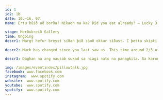 ```yaml
---
id: 1
id2: 1b
date: 10.–16. 07.
name: Ertu búið að borða? Nikaon na ka? Did you eat already? – Lucky 3
         
stage: Herðubreið Gallery
time: Ongoing
descr1: Margt hefur breyst síðan þið sáuð okkur síðast. Í þetta skipti munu 2/3 af listamannakollektífinu með sannri filipseyskri gestrisni bjóða ykkur til veislu, þar sem matur og okkar uppáhalds afþreying verður til staðar, sem er karókí. So sige na! Drífum okkur að ná okkur í bita áður en flugurnar komast í matinn og hann verður kaldur.
         
descr2: Much has changed since you last saw us. This time around 2/3 of the collective is inviting you to enjoy Filipino hospitality which always involves food and our entertainment of choice; karaoke. So sige na! Let's eat before the flies get to the food and the food gets cold.

descr3: Daghan na ang nausab sukad sa niagi nato na panagkita. Sa karon panahona, 2/3 sa koliktibo naga imbitar kaninyo na malingaw mo sa Pilipinhong panagsama nga adunay pirmi kalakip na pagkaon ug kasadya na pinakagusto sa tanan; Karaoke. Unsa paman and inyong gehuwat, sige na! Tara mangaon nata sa dili pa ni malangawan ug mubugnaw ang atong mga pagkaon.

img: /images/eventindex/pillowtalk.jpg
facebook: www.facebook.com
instagram:  www.spotify.com
website:  www.spotify.com
youtube:  www.spotify.com
spotify:  www.spotify.com
---
```

